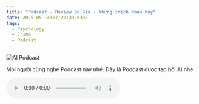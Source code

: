 ```yaml
---
title: "Podcast - Review Bố Già - Những trích đoạn hay"
date: 2025-05-14T07:20:33.533Z
tags:
  - Psychology
  - Crime
  - Podcast
---
```

![AI Podcast](https://i.imgur.com/OvsXeWr.jpeg)

Mọi người cùng nghe Podcast này nhé. Đây là Podcast được tạo bởi AI nhé


<audio src="https://podcast.dunghoang.net/audio/@bookaholic/review-sach-b-gia-mario-puzo.mp3" controls>
Your browser does not support the audio tag.
</audio>
